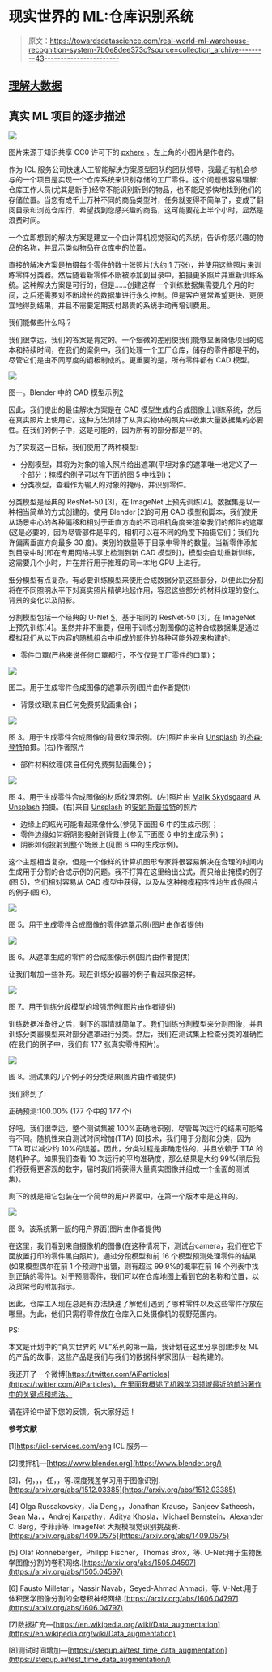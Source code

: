 # 现实世界的 ML:仓库识别系统

> 原文：<https://towardsdatascience.com/real-world-ml-warehouse-recognition-system-7b0e8dee373c?source=collection_archive---------43----------------------->

## [理解大数据](https://towardsdatascience.com/tagged/making-sense-of-big-data)

## 真实 ML 项目的逐步描述

![](img/54cef391af0f4e3677e72b02babfea2b.png)

图片来源于知识共享 CC0 许可下的 [pxhere](https://pxhere.com/ru/photo/880246) 。左上角的小图片是作者的。

作为 ICL 服务公司快速人工智能解决方案原型团队的团队领导，我最近有机会参与的一个项目是实现一个仓库系统来识别存储的工厂零件。这个问题很容易理解:仓库工作人员(尤其是新手)经常不能识别新到的物品，也不能足够快地找到他们的存储位置。当您有成千上万种不同的商品类型时，任务就变得不简单了，变成了翻阅目录和浏览仓库行，希望找到您感兴趣的商品，这可能要花上半个小时，显然是浪费时间。

一个立即想到的解决方案是建立一个由计算机视觉驱动的系统，告诉你感兴趣的物品的名称，并显示类似物品在仓库中的位置。

直接的解决方案是拍摄每个零件的数十张照片(大约 1 万张)，并使用这些照片来训练零件分类器。然后随着新零件不断被添加到目录中，拍摄更多照片并重新训练系统。这种解决方案是可行的，但是……创建这样一个训练数据集需要几个月的时间，之后还需要对不断增长的数据集进行永久控制。但是客户通常希望更快、更便宜地得到结果，并且不需要定期支付昂贵的系统手动再培训费用。

我们能做些什么吗？

我们很幸运，我们的答案是肯定的。一个细微的差别使我们能够显著降低项目的成本和持续时间，在我们的案例中，我们处理一个工厂仓库，储存的零件都是平的，尽管它们是由不同厚度的钢板制成的。更重要的是，所有零件都有 CAD 模型。

![](img/ca2890c71ec19ef955e0868930f9dda1.png)

图一。Blender 中的 CAD 模型示例[2](图片由作者提供)

因此，我们提出的最佳解决方案是在 CAD 模型生成的合成图像上训练系统，然后在真实照片上使用它。这种方法消除了从真实物体的照片中收集大量数据集的必要性。在我们的例子中，这是可能的，因为所有的部分都是平的。

为了实现这一目标，我们使用了两种模型:

*   分割模型，其将为对象的输入照片给出遮罩(平坦对象的遮罩唯一地定义了一个部分；掩模的例子可以在下面的图 5 中找到)；
*   分类模型，查看作为输入的对象的掩码，并识别零件。

分类模型是经典的 ResNet-50 [3]，在 ImageNet 上预先训练[4]。数据集是以一种相当简单的方式创建的。使用 Blender [2]的可用 CAD 模型和脚本，我们使用从场景中心的各种偏移和相对于垂直方向的不同相机角度来渲染我们的部件的遮罩(这是必要的，因为尽管部件是平的，相机可以在不同的角度下拍摄它们；我们允许偏离垂直方向最多 30 度)。类别的数量等于目录中零件的数量。当新零件添加到目录中时(即在专用网络共享上检测到新 CAD 模型时)，模型会自动重新训练，这需要几个小时，并在并行用于推理的同一本地 GPU 上进行。

细分模型有点复杂。有必要训练模型来使用合成数据分割这些部分，以便此后分割将在不同照明水平下对真实照片精确地起作用，容忍这些部分的材料纹理的变化、背景的变化以及阴影。

分割模型包括一个经典的 U-Net [5](一个二进制分割器，其中对于图像的每个像素，我们确定它是否属于一个部分，用骰子损失[6]训练)，基于相同的 ResNet-50 [3]，在 ImageNet 上预先训练[4]。虽然并非不重要，但用于训练分割图像的这种合成数据集是通过模拟我们从以下内容的随机组合中组成的部件的各种可能外观来构建的:

*   零件口罩(严格来说任何口罩都行，不仅仅是工厂零件的口罩)；

![](img/ae7695166baca6664cfb90be7bc582db.png)

图二。用于生成零件合成图像的遮罩示例(图片由作者提供)

*   背景纹理(来自任何免费剪贴画集合)；

![](img/5060cd5324d13347eb057ce272a60595.png)

图 3。用于生成零件合成图像的背景纹理示例。(左)照片由来自 [Unsplash](https://unsplash.com/photos/OvGPaee-RHo) 的[杰森·登特](https://unsplash.com/@jdent)拍摄。(右)作者照片

*   部件材料纹理(来自任何免费剪贴画集合)；

![](img/d39be0382f1159b2f9dca56f00f0ab8f.png)

图 4。用于生成零件合成图像的材质纹理示例。(左)照片由 [Malik Skydsgaard](https://unsplash.com/@malikskyds) 从 [Unsplash](https://unsplash.com/photos/jY9rX-E7ztU) 拍摄。(右)来自 [Unsplash](https://unsplash.com/photos/kG-ZwDuQ8ME) 的[安妮·斯普拉特](https://unsplash.com/@anniespratt)的照片

*   边缘上的眩光可能看起来像什么(参见下面图 6 中的生成示例)；
*   零件边缘如何将阴影投射到背景上(参见下面图 6 中的生成示例)；
*   阴影如何投射到整个场景上(见图 6 中的生成示例)。

这个主题相当复杂，但是一个像样的计算机图形专家将很容易解决在合理的时间内生成用于分割的合成示例的问题。我不打算在这里给出公式，而只给出掩模的例子(图 5)，它们相对容易从 CAD 模型中获得，以及从这种掩模程序性地生成伪照片的例子(图 6)。

![](img/0ede6eb5ecb43b55246e4abb639efc86.png)

图 5。用于生成零件合成图像的零件遮罩示例(图片由作者提供)

![](img/7c1eeb5f4d5585fd378df708266d68d8.png)

图 6。从遮罩生成的零件的合成图像示例(图片由作者提供)

让我们增加一些补充。现在训练分段器的例子看起来像这样。

![](img/7b05eff461889ccf152ab9332f25f6e5.png)

图 7。用于训练分段模型的增强示例(图片由作者提供)

训练数据准备好之后，剩下的事情就简单了。我们训练分割模型来分割图像，并且训练分类器模型来对部分遮罩进行分类。然后，我们在测试集上检查分类的准确性(在我们的例子中，我们有 177 张真实零件照片)。

![](img/5c72eda0a2d35943fbb17e4808a6ab6c.png)

图 8。测试集的几个例子的分类结果(图片由作者提供)

我们得到了:

正确预测:100.00% (177 个中的 177 个)

好吧，我们很幸运，整个测试集被 100%正确地识别，尽管每次运行的结果可能略有不同。随机性来自测试时间增加(TTA) [8]技术，我们用于分割和分类，因为 TTA 可以减少约 10%的误差。因此，分类过程是非确定性的，并且依赖于 TTA 的随机种子。如果我们查看 10 次运行的平均准确度，那么结果是大约 99%(稍后我们将获得更客观的数字，届时我们将获得大量真实图像并组成一个全面的测试集)。

剩下的就是把它包装在一个简单的用户界面中，在第一个版本中是这样的。

![](img/0f87bbf8f434bd7e02a6d552329b6af1.png)

图 9。该系统第一版的用户界面(图片由作者提供)

在这里，我们看到来自摄像机的图像(在这种情况下，测试台сamera，我们在它下面放置打印的零件黑白照片)，通过分段模型和前 16 个模型预测处理零件的结果(如果模型偶尔在前 1 个预测中出错，则有超过 99.9%的概率在前 16 个列表中找到正确的零件)。对于预测零件，我们可以在仓库地图上看到它的名称和位置，以及货架号的附加指示。

因此，仓库工人现在总是有办法快速了解他们遇到了哪种零件以及这些零件存放在哪里。为此，他们只需将零件放在仓库入口处摄像机的视野范围内。

PS:

本文是计划中的“真实世界的 ML”系列的第一篇，我计划在这里分享创建涉及 ML 的产品的故事，这些产品是我们与我们的数据科学家团队一起构建的。

我还开了一个微博[https://twitter.com/AiParticles](https://twitter.com/AiParticles)，在里面我概述了机器学习领域最近的前沿著作中的关键点和想法。

请在评论中留下您的反馈。祝大家好运！

**参考文献**

[1]https://icl-services.com/eng ICL 服务—

[2]搅拌机—[https://www.blender.org](https://www.blender.org/)

[3]，何，，，任，，等.深度残差学习用于图像识别.[https://arxiv.org/abs/1512.03385](https://arxiv.org/abs/1512.03385)

[4] Olga Russakovsky，Jia Deng，，Jonathan Krause，Sanjeev Satheesh，Sean Ma，，Andrej Karpathy，Aditya Khosla，Michael Bernstein，Alexander C. Berg，李菲菲等. ImageNet 大规模视觉识别挑战赛.[https://arxiv.org/abs/1409.0575](https://arxiv.org/abs/1409.0575)

[5] Olaf Ronneberger，Philipp Fischer，Thomas Brox，等. U-Net:用于生物医学图像分割的卷积网络.[https://arxiv.org/abs/1505.04597](https://arxiv.org/abs/1505.04597)

[6] Fausto Milletari，Nassir Navab，Seyed-Ahmad Ahmadi，等. V-Net:用于体积医学图像分割的全卷积神经网络.[https://arxiv.org/abs/1606.04797](https://arxiv.org/abs/1606.04797)

[7]数据扩充—[https://en.wikipedia.org/wiki/Data_augmentation](https://en.wikipedia.org/wiki/Data_augmentation)

[8]测试时间增加—[https://stepup.ai/test_time_data_augmentation](https://stepup.ai/test_time_data_augmentation/)